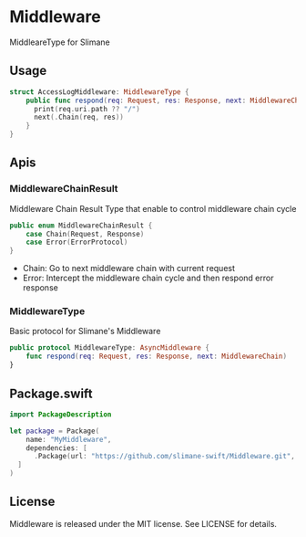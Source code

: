 # Middleware
MiddleareType for Slimane


## Usage

```swift
struct AccessLogMiddleware: MiddlewareType {
    public func respond(req: Request, res: Response, next: MiddlewareChain) {
      print(req.uri.path ?? "/")
      next(.Chain(req, res))
    }
}
```

## Apis

### MiddlewareChainResult

Middleware Chain Result Type that enable to control middleware chain cycle

```swift
public enum MiddlewareChainResult {
    case Chain(Request, Response)
    case Error(ErrorProtocol)
}
```

* Chain: Go to next middleware chain with current request
* Error: Intercept the middleware chain cycle and then respond error response


### MiddlewareType

Basic protocol for Slimane's Middleware

```swift
public protocol MiddlewareType: AsyncMiddleware {
    func respond(req: Request, res: Response, next: MiddlewareChain)
}
```


## Package.swift
```swift
import PackageDescription

let package = Package(
	name: "MyMiddleware",
	dependencies: [
      .Package(url: "https://github.com/slimane-swift/Middleware.git", majorVersion: 0, minor: 1),
  ]
)
```


## License

Middleware is released under the MIT license. See LICENSE for details.
